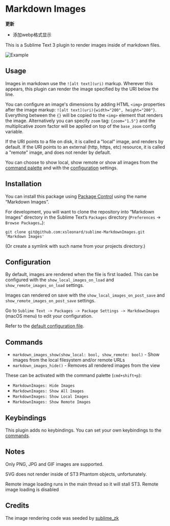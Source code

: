 # Markdown Images
**更新**
* 添加webp格式显示

This is a Sublime Text 3 plugin to render images inside of markdown files.

![Example](https://user-images.githubusercontent.com/1879136/73363560-ef6b0880-42e3-11ea-8b25-de885166a3b0.png)

## Usage

Images in markdown use the `![alt text](uri)` markup. Wherever this appears, this plugin can render the image specified by the URI below the line.

You can configure an image's dimensions by adding HTML `<img>` properties after the image markup: `![alt text](uri){width="200", height="200"}`. Everything between the `{}` will be copied to the `<img>` element that renders the image.
Alternatively you can specify `zoom` tag: `{zoom="1.5"}` and the multiplicative zoom factor will be applied on top of the `base_zoom` config variable.

If the URI points to a file on disk, it is called a "local" image, and renders by default. If the URI points to an external (http, https, etc) resource, it is called a "remote" image, and does not render by default.

You can choose to show local, show remote or show all images from the [command palette](#commands) and with the [configuration](#configuration) settings.

## Installation

You can install this package using [Package Control](https://packagecontrol.io/installation) using the name “Markdown Images”.

For development, you will want to clone the repository into “Markdown Images” directory in the Sublime Text’s `Packages` directory (`Preferences` → `Browse Packages…`):

```
git clone git@github.com:xsleonard/sublime-MarkdownImages.git 'Markdown Images'
```

(Or create a symlink with such name from your projects directory.)

## Configuration

By default, images are rendered when the file is first loaded. This can be configured with the `show_local_images_on_load` and `show_remote_images_on_load` settings.

Images can rendered on save with the `show_local_images_on_post_save` and `show_remote_images_on_post_save` settings.

Go to `Sublime Text -> Packages -> Package Settings -> MarkdownImages` (macOS menu) to edit your configuration.

Refer to the [default configuration file](./MarkdownImages.sublime-settings).

## Commands

* `markdown_images_show(show_local: bool, show_remote: bool)` - Show images from the local filesystem and/or remote URLs
* `markdown_images_hide()` - Removes all rendered images from the view

These can be activated with the command palette (`cmd+shift+p`):

* `MarkdownImages: Hide Images`
* `MarkdownImages: Show All Images`
* `MarkdownImages: Show Local Images`
* `MarkdownImages: Show Remote Images`

## Keybindings

This plugin adds no keybindings. You can set your own keybindings to the [commands](#commands).

## Notes

Only PNG, JPG and GIF images are supported. 

SVG does not render inside of ST3 Phantom objects, unfortunately. 

Remote image loading runs in the main thread so it will stall ST3. Remote image loading is disabled

## Credits 

The image rendering code was seeded by [sublime_zk](https://github.com/renerocksai/sublime_zk)
